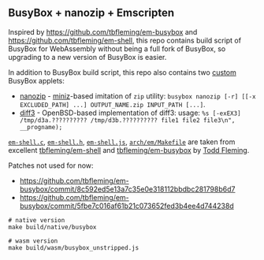 ## BusyBox + nanozip + Emscripten

Inspired by https://github.com/tbfleming/em-busybox and https://github.com/tbfleming/em-shell, this repo contains build script of BusyBox for WebAssembly without being a full fork of BusyBox, so upgrading to a new version of BusyBox is easier.

In addition to BusyBox build script, this repo also contains two [custom](https://git.busybox.net/busybox/plain/docs/new-applet-HOWTO.txt) BusyBox applets:
- [nanozip](./nanozip.c) - [miniz](https://github.com/richgel999/miniz)-based imitation of `zip` utility: `busybox nanozip [-r] [[-x EXCLUDED_PATH] ...] OUTPUT_NAME.zip INPUT_PATH [...]`.
- [diff3](https://github.com/openbsd/src/blob/master/usr.bin/diff3/diff3prog.c) - OpenBSD-based implementation of diff3: usage: `%s [-exEX3] /tmp/d3a.?????????? /tmp/d3b.?????????? file1 file2 file3\n", __progname);`

[`em-shell.c`](https://github.com/tbfleming/em-shell/blob/master/runtime/em-shell.c), [`em-shell.h`](https://github.com/tbfleming/em-shell/blob/master/runtime/em-shell.h), [`em-shell.js`](https://github.com/tbfleming/em-shell/blob/master/runtime/em-shell.js), [`arch/em/Makefile`](https://github.com/tbfleming/em-busybox/blob/master/arch/em/Makefile) are taken from excellent [tbfleming/em-shell](https://github.com/tbfleming/em-shell) and [tbfleming/em-busybox](https://github.com/tbfleming/em-shell) by [Todd Fleming](https://tbfleming.github.io/).

Patches not used for now:
- https://github.com/tbfleming/em-busybox/commit/8c592ed5e13a7c35e0e318112bbdbc281798b6d7
- https://github.com/tbfleming/em-busybox/commit/5fbe7c016af61b21c073652fed3b4ee4d744238d


```shell
# native version 
make build/native/busybox

# wasm version
make build/wasm/busybox_unstripped.js
```
